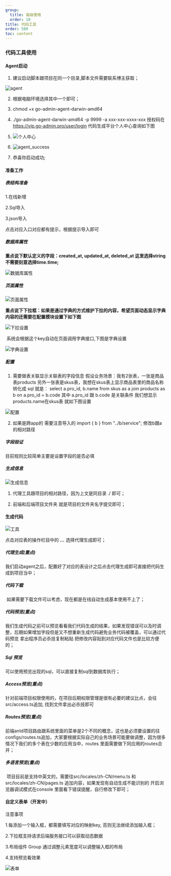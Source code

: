 ```yaml
---
group:
  title: 高级使用
  order: 10
title: 代码工具
order: 500
toc: content
---
```


### 代码工具使用

#### Agent启动

1. 建议启动脚本跟项目在同一个目录,脚本文件需要联系博主获取；

![agent](http://doc-image.zhangwj.com/img/pro-gen-code-agent.png)

2.  根据电脑环境选择其中一个即可；
3.  chmod +x go-admin-agent-darwin-amd64
4.  ./go-admin-agent-darwin-amd64 -p 9999 -a xxx-xxx-xxxx-xxx 授权码在 https://vip.go-admin.pro/user/login 代码生成平台个人中心查询如下图
5.  ![个人中心](http://doc-image.zhangwj.com/img/pro-gen-code-usercenter.png)

6.  ![agent_success](http://doc-image.zhangwj.com/img/pro-gen-code-agent_success.png)

7.  恭喜你启动成功;

#### 准备工作

##### 表结构准备

1.在线新增

2.Sql导入

3.json导入

点击对应入口对应都有提示，根据提示导入即可

##### 数据库属性

**重点说下默认定义的字段：created_at, updated_at, deleted_at 这里选择string不需要刻意选择time.time;**

![数据库属性](http://doc-image.zhangwj.com/img/pro-gen-code-dbconfig.png)

##### 页面属性

![页面属性](http://doc-image.zhangwj.com/img/pro-gen-code-pageconfig.png)

**重点说下下拉框：如果是通过字典的方式维护下拉的内容，希望页面动态显示字典内容的还需要在配置模块设置下如下图**

![下拉设置](http://doc-image.zhangwj.com/img/pro-gen-code-dropdownlist.png)

​ 系统会根据这个key自动在页面调用字典接口,下图是字典设置

![字典设置](http://doc-image.zhangwj.com/img/pro-gen-code-dictconfig.png)

##### 配置

1. 需要做表关联显示关联表的字段信息 假设业务场景：我有2张表，一张是商品表products 另外一张表是skus表，我想在skus表上显示商品表里的商品名称 转化成 sql 就是： select a.pro_id, b.name from skus as a join products as b on a.pro_id = b.code 其中 a.pro_id 跟 b.code 是关联条件 我们想显示 products.name在skus表 就如下图设置

![配置](http://doc-image.zhangwj.com/img/pro-gen-code-config-1.png)

2. 如果是跨app的 需要注意导入的 import { b } from "../b/service"; 修改b跟a的相对路径

##### 字段验证

目前规则比较简单主要是设置字段的是否必填

##### 生成信息

![生成信息](http://doc-image.zhangwj.com/img/pro-gen-code-info.png)

1.  代理工具跟项目的相对路径，因为上文是同目录 ./ 即可；

2.  前端和后端项目文件夹 就是项目的文件夹名字提交即可；

#### 生成代码

![工具](http://doc-image.zhangwj.com/img/pro-gen-code-tools.png)

点击对应表的操作栏目中的 **_..._** 选择代理生成即可；

##### 代理生成(重点)

​ 我们启动agent之后，配置好了对应的表设计之后点击代理生成即可直接把代码生成到项目当中；

##### 代码下载

​ 如果需要下载文件可以考虑，现在都是在线自动生成基本使用不上了；

##### 代码预览(重点)

​ 我们生成代码之前可以预览看看我们代码生成的结果，如果发现错误可以及时调整，后期如果增加字段但是又不想重新生成代码避免业务代码被覆盖，可以通过代码预览 拿出程序员必杀技复制粘贴 把修改内容贴到对应代码文件也是比较方便的；

##### Sql 预览

可以使用预览出现的sql，可以直接复制sql到数据库执行；

##### Access预览(重点)

针对前端项目权限使用的，在项目后期权限管理是很有必要的建议比点，会往src/access.ts追加, 找到文件拿出必杀技即可

##### Routes预览(重点)

​ 前端antd项目路由跟系统里面的菜单是2个不同的概念，这也是必须要设置的往configs/routes.ts追加，大家要根据实际自己的业务场景可能要做调整，因为很多情况下我们的多个表在少数的应用当中，routes 里面需要做下同应用的routes合并；

##### 多语言预览(重点)

​ 项目目前是支持中英文的，需要往src/locales/zh-CN/menu.ts 和 src/locales/zh-CN/pages.ts 追加内容，如果发现有自动生成不能识别的 开启浏览器调试模式在console 里面看下错误提醒，自行修改下即可；

#### 自定义表单（开发中）

注意事项

1.每添加一个输入框，都需要填写对应的映射key, 否则无法继续添加输入框；

2.下拉框支持请求后端服务接口可以获取动态数据

3.布局组件 Group 通过调整元素宽度可以调整输入框的布局

4.支持预览看效果

![表单](http://doc-image.zhangwj.com/img/pro-gen-code-form.png)

